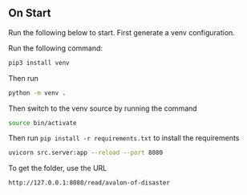 ## On Start

Run the following below to start.
First generate a venv configuration.

Run the following command:

```bash
pip3 install venv
```

Then run

```bash
python -m venv .
```

Then switch to the venv source by running the command

```bash
source bin/activate
```

Then run `pip install -r requirements.txt` to install the requirements

```bash
uvicorn src.server:app --reload --port 8080
```

To get the folder, use the URL

```bash
http://127.0.0.1:8080/read/avalon-of-disaster
```
